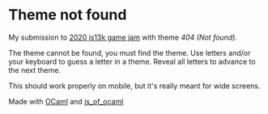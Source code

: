 # Theme not found

My submission to [2020 js13k game jam](http://2020.js13kgames.com/) with theme *404 (Not found)*.

The theme cannot be found, you must find the theme. Use letters and/or your keyboard to guess a letter in a theme. Reveal all letters to advance to the next theme.

This should work properly on mobile, but it's really meant for wide screens.

Made with [OCaml](https://ocaml.org/) and [js_of_ocaml](http://ocsigen.org/js_of_ocaml/3.7.0/manual/overview)
